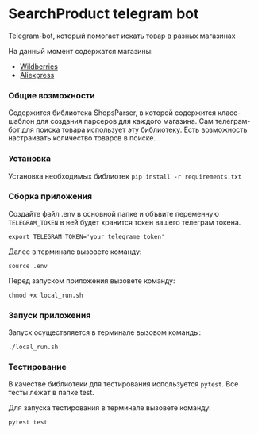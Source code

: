 # SearchProduct telegram bot

Telegram-bot, который помогает искать товар в разных магазинах

На данный момент содержатся магазины:
- [Wildberries](https://www.wildberries.ru)
- [Aliexpress](https://aliexpress.ru)

### Общие возможности

Содержится библиотека ShopsParser, в которой содержится класс-шаблон для создания парсеров для каждого магазина. Сам телеграм-бот для поиска товара использует эту библиотеку. Есть возможность настраивать количество товаров в поиске.

### Установка

Установка необходимых библиотек `pip install -r requirements.txt`

### Сборка приложения
 
Создайте файл .env в основной папке и объвите переменную `TELEGRAM_TOKEN` в ней будет хранится токен вашего телеграм токена.

`export TELEGRAM_TOKEN='your telegrame token'`

Далее в терминале вызовете команду:

`source .env`

Перед запуском приложения вызовете команду:

`chmod +x local_run.sh`

### Запуск приложения

Запуск осуществляется в терминале вызовом команды:

`./local_run.sh`

### Тестирование

В качестве библиотеки для тестирования используется `pytest`. Все тесты лежат в папке test.

Для запуска тестирования в терминале вызовете команду:

`pytest test`

